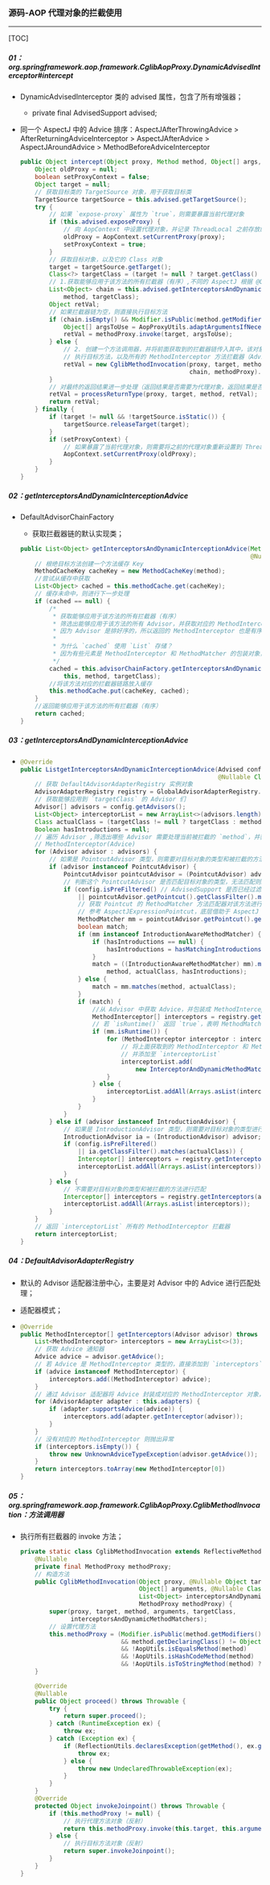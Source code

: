### 源码-AOP 代理对象的拦截使用

------

[TOC]

##### 01：org.springframework.aop.framework.CglibAopProxy.DynamicAdvisedInterceptor#intercept

- DynamicAdvisedInterceptor 类的 advised 属性，包含了所有增强器；

  - private final AdvisedSupport advised;

- 同一个 AspectJ 中的 Advice 排序：AspectJAfterThrowingAdvice > AfterReturningAdviceInterceptor > AspectJAfterAdvice > AspectJAroundAdvice > MethodBeforeAdviceInterceptor

  ```java
  public Object intercept(Object proxy, Method method, Object[] args, MethodProxy methodProxy) throws Throwable {
      Object oldProxy = null;
      boolean setProxyContext = false;
      Object target = null;
      // 获取目标类的 TargetSource 对象，用于获取目标类
      TargetSource targetSource = this.advised.getTargetSource();
      try {
          // 如果 `expose-proxy` 属性为 `true`，则需要暴露当前代理对象
          if (this.advised.exposeProxy) {
              // 向 AopContext 中设置代理对象，并记录 ThreadLocal 之前存放的代理对象
              oldProxy = AopContext.setCurrentProxy(proxy);
              setProxyContext = true;
          }
          // 获取目标对象，以及它的 Class 对象
          target = targetSource.getTarget();
          Class<?> targetClass = (target != null ? target.getClass() : null);
          // 1.获取能够应用于该方法的所有拦截器（有序）,不同的 AspectJ 根据 @Order 排序
          List<Object> chain = this.advised.getInterceptorsAndDynamicInterceptionAdvice(
              method, targetClass);
          Object retVal;
          // 如果拦截器链为空，则直接执行目标方法
          if (chain.isEmpty() && Modifier.isPublic(method.getModifiers())) {
              Object[] argsToUse = AopProxyUtils.adaptArgumentsIfNecessary(method, args);
              retVal = methodProxy.invoke(target, argsToUse);
          } else {
              // 2. 创建一个方法调用器，并将前面获取到的拦截器链传入其中，该对象就是 Joinpoint 对象
              // 执行目标方法，以及所有的 MethodInterceptor 方法拦截器（Advice 通知器），并获取返回结果
              retVal = new CglibMethodInvocation(proxy, target, method, args, targetClass,
                                                 chain, methodProxy).proceed();
          }
          // 对最终的返回结果进一步处理（返回结果是否需要为代理对象，返回结果是否不能为空）
          retVal = processReturnType(proxy, target, method, retVal);
          return retVal;
      } finally {
          if (target != null && !targetSource.isStatic()) {
              targetSource.releaseTarget(target);
          }
          if (setProxyContext) {
              // 如果暴露了当前代理对象，则需要将之前的代理对象重新设置到 ThreadLocal 中
              AopContext.setCurrentProxy(oldProxy);
          }
      }
  }
  ```

##### 02：getInterceptorsAndDynamicInterceptionAdvice

- DefaultAdvisorChainFactory

  - 获取拦截器链的默认实现类；

  ```java
  public List<Object> getInterceptorsAndDynamicInterceptionAdvice(Method method,
                                                                  @Nullable Class targetClass) {
      // 根绝目标方法创建一个方法缓存 Key
      MethodCacheKey cacheKey = new MethodCacheKey(method);
      //尝试从缓存中获取
      List<Object> cached = this.methodCache.get(cacheKey);
      // 缓存未命中，则进行下一步处理
      if (cached == null) {
          /*
           * 获取能够应用于该方法的所有拦截器（有序）
           * 筛选出能够应用于该方法的所有 Advisor，并获取对应的 MethodInterceptor，也就是 Advice
           * 因为 Advisor 是排好序的，所以返回的 MethodInterceptor 也是有序的
           *
           * 为什么 `cached` 使用 `List` 存储？
           * 因为有些元素是 MethodInterceptor 和 MethodMatcher 的包装对象，并不是 MethodInterceptor
           */
          cached = this.advisorChainFactory.getInterceptorsAndDynamicInterceptionAdvice(
              this, method, targetClass);
          //将该方法对应的拦截器链路放入缓存
          this.methodCache.put(cacheKey, cached);
      }
      //返回能够应用于该方法的所有拦截器（有序）
      return cached;
  }
  ```

##### 03：getInterceptorsAndDynamicInterceptionAdvice

- ```java
  @Override
  public ListgetInterceptorsAndDynamicInterceptionAdvice(Advised config, Method method,
                                                         @Nullable Class targetClass) {
      // 获取 DefaultAdvisorAdapterRegistry 实例对象
      AdvisorAdapterRegistry registry = GlobalAdvisorAdapterRegistry.getInstance();
      // 获取能够应用到 `targetClass` 的 Advisor 们
      Advisor[] advisors = config.getAdvisors();
      List<Object> interceptorList = new ArrayList<>(advisors.length);
      Class actualClass = (targetClass != null ? targetClass : method.getDeclaringClass());
      Boolean hasIntroductions = null;
      // 遍历 Advisor ,筛选出哪些 Advisor 需要处理当前被拦截的 `method`，并获取对应的
      // MethodInterceptor(Advice)
      for (Advisor advisor : advisors) {
          // 如果是 PointcutAdvisor 类型，则需要对目标对象的类型和被拦截的方法进行匹配
          if (advisor instanceof PointcutAdvisor) {
              PointcutAdvisor pointcutAdvisor = (PointcutAdvisor) advisor;
              // 判断这个 PointcutAdvisor 是否匹配目标对象的类型，无法匹配则跳过
              if (config.isPreFiltered() // AdvisedSupport 是否已经过滤过目标对象的类型
                  || pointcutAdvisor.getPointcut().getClassFilter().matches(actualClass)) {
                  // 获取 Pointcut 的 MethodMatcher 方法匹配器对该方法进行匹配
                  // 参考 AspectJExpressionPointcut，底层借助于 AspectJ 的处理
                  MethodMatcher mm = pointcutAdvisor.getPointcut().getMethodMatcher();
                  boolean match;
                  if (mm instanceof IntroductionAwareMethodMatcher) {
                      if (hasIntroductions == null) {
                          hasIntroductions = hasMatchingIntroductions(advisors, actualClass);
                      }
                      match = ((IntroductionAwareMethodMatcher) mm).matches(
                          method, actualClass, hasIntroductions);
                  } else {
                      match = mm.matches(method, actualClass);
                  }
                  if (match) {
                      //从 Advisor 中获取 Advice，并包装成 MethodInterceptor 拦截器对象（如果不是的话）
                      MethodInterceptor[] interceptors = registry.getInterceptors(advisor);
                      // 若 `isRuntime()` 返回 `true`，表明 MethodMatcher 在运行时做一些检测
                      if (mm.isRuntime()) {
                          for (MethodInterceptor interceptor : interceptors) {
                              // 将上面获取到的 MethodInterceptor 和 MethodMatcher 包装成一个对象，
                              // 并添加至 `interceptorList`
                              interceptorList.add(
                                  new InterceptorAndDynamicMethodMatcher(interceptor, mm));
                          }
                      } else {
                          interceptorList.addAll(Arrays.asList(interceptors));
                      }
                  }
              }
          } else if (advisor instanceof IntroductionAdvisor) {
              // 如果是 IntroductionAdvisor 类型，则需要对目标对象的类型进行匹配
              IntroductionAdvisor ia = (IntroductionAdvisor) advisor;
              if (config.isPreFiltered() 
                  || ia.getClassFilter().matches(actualClass)) {
                  Interceptor[] interceptors = registry.getInterceptors(advisor);
                  interceptorList.addAll(Arrays.asList(interceptors));
              }
          } else {
              // 不需要对目标对象的类型和被拦截的方法进行匹配
              Interceptor[] interceptors = registry.getInterceptors(advisor);
              interceptorList.addAll(Arrays.asList(interceptors));
          }
      }
      // 返回 `interceptorList` 所有的 MethodInterceptor 拦截器
      return interceptorList;
  }
  ```

##### 04：DefaultAdvisorAdapterRegistry

- 默认的 Advisor 适配器注册中心，主要是对 Advisor 中的 Advice 进行匹配处理；

- 适配器模式；

- ```java
  @Override
  public MethodInterceptor[] getInterceptors(Advisor advisor) throws UnknownAdviceTypeException {
      List<MethodInterceptor> interceptors = new ArrayList<>(3);
      // 获取 Advice 通知器
      Advice advice = advisor.getAdvice();
      // 若 Advice 是 MethodInterceptor 类型的，直接添加到 `interceptors`即可
      if (advice instanceof MethodInterceptor) {
          interceptors.add((MethodInterceptor) advice);
      }
      // 通过 Advisor 适配器将 Advice 封装成对应的 MethodInterceptor 对象，并添加至 `interceptors`
      for (AdvisorAdapter adapter : this.adapters) {
          if (adapter.supportsAdvice(advice)) {
              interceptors.add(adapter.getInterceptor(advisor));
          }
      }
      // 没有对应的 MethodInterceptor 则抛出异常
      if (interceptors.isEmpty()) {
          throw new UnknownAdviceTypeException(advisor.getAdvice());
      }
      return interceptors.toArray(new MethodInterceptor[0])
  }
  ```

##### 05：org.springframework.aop.framework.CglibAopProxy.CglibMethodInvocation：方法调用器

- 执行所有拦截器的 invoke 方法；

  ```java
  private static class CglibMethodInvocation extends ReflectiveMethodInvocation {
      @Nullable
      private final MethodProxy methodProxy;
      // 构造方法
      public CglibMethodInvocation(Object proxy, @Nullable Object target, Method method,
                                   Object[] arguments, @Nullable Class<?> targetClass,
                                   List<Object> interceptorsAndDynamicMethodMatchers,
                                   MethodProxy methodProxy) {
          super(proxy, target, method, arguments, targetClass, 
                interceptorsAndDynamicMethodMatchers);
          // 设置代理方法
          this.methodProxy = (Modifier.isPublic(method.getModifiers())
                              && method.getDeclaringClass() != Object.class
                              && !AopUtils.isEqualsMethod(method)
                              && !AopUtils.isHashCodeMethod(method)
                              && !AopUtils.isToStringMethod(method) ? methodProxy : null);
      }
  
      @Override
      @Nullable
      public Object proceed() throws Throwable {
          try {
              return super.proceed();
          } catch (RuntimeException ex) {
              throw ex;
          } catch (Exception ex) {
              if (ReflectionUtils.declaresException(getMethod(), ex.getClass())) {
                  throw ex;
              } else {
                  throw new UndeclaredThrowableException(ex);
              }
          }
      }
      @Override
      protected Object invokeJoinpoint() throws Throwable {
          if (this.methodProxy != null) {
              // 执行代理方法对象（反射）
              return this.methodProxy.invoke(this.target, this.arguments);
          } else {
              // 执行目标方法对象（反射）
              return super.invokeJoinpoint();
          }
      }
  }
  ```

